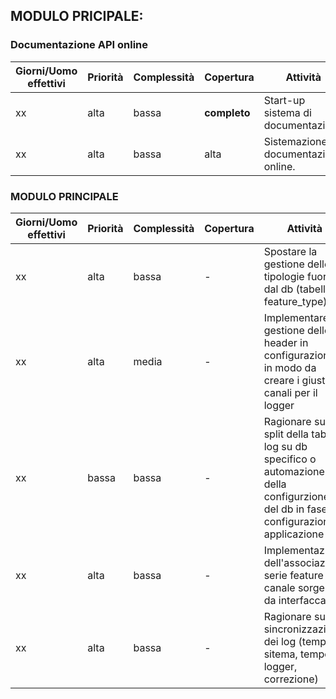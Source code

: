 ## MODULO PRICIPALE:

### Documentazione **API** online 
Giorni/Uomo effettivi | Priorità | Complessità | Copertura | Attività
--------------------- | -------- | ----------- | --------- | -----------
xx | alta | bassa | **completo** | Start-up sistema di documentazione
xx | alta | bassa | alta | Sistemazione documentazione online.

### MODULO PRINCIPALE
Giorni/Uomo effettivi | Priorità | Complessità | Copertura | Attività
--------------------- | -------- | ----------- | --------- | -----------
xx | alta | bassa | - | Spostare la gestione delle tipologie fuori dal db (tabella feature_type)
xx | alta | media | - | Implementare la gestione dello header in configurazione in modo da creare i giusti canali per il logger
xx | bassa | bassa | - | Ragionare sullo split della tabella log su db specifico o automazione della configurzione del db in fase di configurazione applicazione
xx | alta | bassa | - | Implementazione dell'associazione serie feature / canale sorgente da interfacca 
xx | alta | bassa | - | Ragionare sulla sincronizzazione dei log (tempo sitema, tempo logger, correzione)

